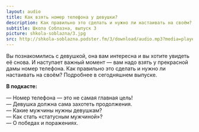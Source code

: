 ```yaml
---
layout: audio
title: Как взять номер телефона у девушки?
description: Как правильно это сделать и нужно ли настаивать на своём?
subtitle: Школа Соблазна, выпуск 3
picture: shkola-soblazna/3.jpg
src: http://shkola-soblazna.podster.fm/3/download/audio.mp3?media=player
---
```


Вы познакомились с девушкой, она вам интересна и вы хотите увидеть её снова. И наступает важный момент — вам надо взять у прекрасной дамы номер телефона. Как правильно это сделать и нужно ли настаивать на своём? Подробнее в сегодняшнем выпуске.  

**В подкасте:**

— Номер телефона — это не самая главная цель!  
— Девушка должна сама захотеть продолжения.  
— Какие мужчины нужны девушкам?  
— Как стать «статусным мужчиной»?  
— О победах и поражениях.   
